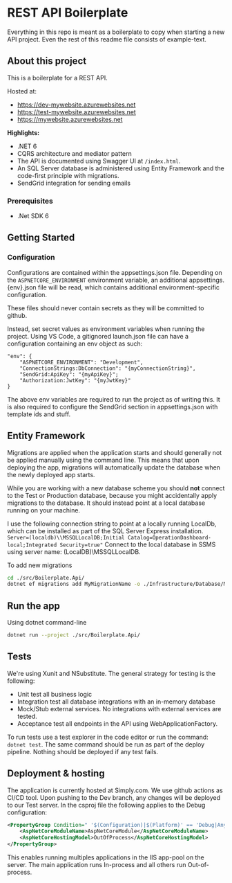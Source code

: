 # REST API Boilerplate

Everything in this repo is meant as a boilerplate to copy when starting a new API project. Even the rest of this readme file consists of example-text.

## About this project

This is a boilerplate for a REST API.

Hosted at:

- https://dev-mywebsite.azurewebsites.net
- https://test-mywebsite.azurewebsites.net
- https://mywebsite.azurewebsites.net

**Highlights:**

- .NET 6
- CQRS architecture and mediator pattern
- The API is documented using Swagger UI at `/index.html`.
- An SQL Server database is administered using Entity Framework and the code-first principle with migrations.
- SendGrid integration for sending emails

### Prerequisites

- .Net SDK 6

## Getting Started

### Configuration
Configurations are contained within the appsettings.json file.
Depending on the `ASPNETCORE_ENVIRONMENT` environment variable, an additional appsettings.{env}.json file will be read, which contains additional environment-specific configuration.

These files should never contain secrets as they will be committed to github.

Instead, set secret values as environment variables when running the project.
Using VS Code, a gitignored launch.json file can have a configuration containing an env object as such:
```
"env": {
    "ASPNETCORE_ENVIRONMENT": "Development",
    "ConnectionStrings:DbConnection": "{myConnectionString}",
    "SendGrid:ApiKey": "{myApiKey}";
    "Authorization:JwtKey": "{myJwtKey}"
}
```

The above env variables are required to run the project as of writing this.
It is also required to configure the SendGrid section in appsettings.json with template ids and stuff.

## Entity Framework
Migrations are applied when the application starts and should generally not be applied manually using the command line.
This means that upon deploying the app, migrations will automatically update the database when the newly deployed app starts.

While you are working with a new database scheme you should **not** connect to the Test or Production database,
because you might accidentally apply migrations to the database.
It should instead point at a local database running on your machine.

I use the following connection string to point at a locally running LocalDb, which can be installed as part of the SQL Server Express installation. `Server=(localdb)\\MSSQLLocalDB;Initial Catalog=OperationDashboard-local;Integrated Security=true"`
Connect to the local database in SSMS using server name: (LocalDB)\MSSQLLocalDB.

To add new migrations

```sh
cd ./src/Boilerplate.Api/
dotnet ef migrations add MyMigrationName -o ./Infrastructure/Database/Migrations
```

## Run the app

Using dotnet command-line

```sh
dotnet run --project ./src/Boilerplate.Api/
```

## Tests

We're using Xunit and NSubstitute.
The general strategy for testing is the following:

- Unit test all business logic
- Integration test all database integrations with an in-memory database
- Mock/Stub external services. No integrations with external services are tested.
- Acceptance test all endpoints in the API using WebApplicationFactory.

To run tests use a test explorer in the code editor or run the command: `dotnet test`.
The same command should be run as part of the deploy pipeline. Nothing should be deployed if any test fails.

## Deployment & hosting

The application is currently hosted at Simply.com.
We use github actions as CI/CD tool. Upon pushing to the Dev branch, any changes will be deployed to our Test server.
In the csproj file the following applies to the Debug configuration:

```xml
<PropertyGroup Condition=" '$(Configuration)|$(Platform)' == 'Debug|AnyCPU' ">
    <AspNetCoreModuleName>AspNetCoreModule</AspNetCoreModuleName>
    <AspNetCoreHostingModel>OutOfProcess</AspNetCoreHostingModel>
</PropertyGroup>
```

This enables running multiples applications in the IIS app-pool on the server.
The main application runs In-process and all others run Out-of-process.
